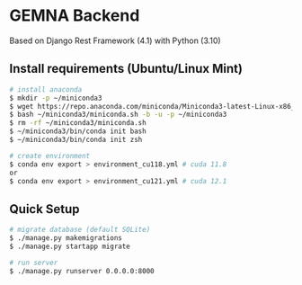 # GEMNA Backend

Based on Django Rest Framework (4.1) with Python (3.10)

## Install requirements (Ubuntu/Linux Mint)
``` bash
# install anaconda
$ mkdir -p ~/miniconda3
$ wget https://repo.anaconda.com/miniconda/Miniconda3-latest-Linux-x86_64.sh -O ~/miniconda3/miniconda.sh
$ bash ~/miniconda3/miniconda.sh -b -u -p ~/miniconda3
$ rm -rf ~/miniconda3/miniconda.sh
$ ~/miniconda3/bin/conda init bash
$ ~/miniconda3/bin/conda init zsh

# create environment
$ conda env export > environment_cu118.yml # cuda 11.8
or
$ conda env export > environment_cu121.yml # cuda 12.1
```

## Quick Setup
``` bash
# migrate database (default SQLite)
$ ./manage.py makemigrations
$ ./manage.py startapp migrate

# run server
$ ./manage.py runserver 0.0.0.0:8000
```
